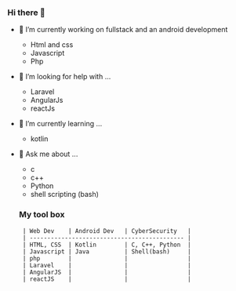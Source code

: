 ### Hi there 👋

- 🔭 I’m currently working on fullstack and an android development

   * Html and css
   * Javascript
   * Php

- 🤔 I’m looking for help with ...

   * Laravel
   * AngularJs
   * reactJs
          
- 🌱 I’m currently learning ...
   * kotlin

- 💬 Ask me about ...
  
  * c
  * c++
  * Python
  * shell scripting (bash)
          
  ### My tool box
    
       | Web Dev    | Android Dev   | CyberSecurity   |
       | -------------------------------------------- |
       | HTML, CSS  | Kotlin        | C, C++, Python  |
       | Javascript | Java          | Shell(bash)     |
       | php        |               |                 |
       | Laravel    |               |                 |
       | AngularJS  |               |                 |
       | reactJS    |               |                 |
    
